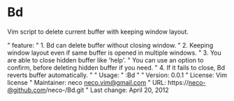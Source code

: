 Bd
==

Vim script to delete current buffer with keeping window layout.

" feature:
"   1. Bd can delete buffer without closing window.
"   2. Keeping window layout even if same buffer is opened in multiple windows.
"   3. You are able to close hidden buffer like 'help'.
"      You can use an option to confirm, before deleting hidden buffer if you need.
"   4. If it fails to close, Bd reverts buffer automatically.
"
" Usage:
"   :Bd
"
" Version: 0.0.1
" License: Vim license
" Maintainer: neco <neco.vim@gmail.com>
" URL: https://neco-@github.com/neco-/Bd.git
" Last change: April 20, 2012
